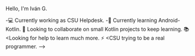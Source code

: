 Hello, I'm Iván G.

-💻 Currently working as CSU Helpdesk.
-🤖 Currently learning Android-Kotlin.
👯 Looking to collaborate on small Kotlin projects to keep learning.
📚 <Looking for help to learn much more.
⚡ <CSU trying to be a real programmer.
-->
